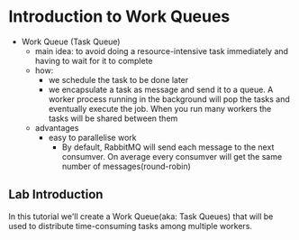 # Introduction to Work Queues

- Work Queue (Task Queue)
	- main idea: to avoid doing a resource-intensive task immediately and having to wait for it to complete
	- how: 
		- we schedule the task to be done later
		- we encapsulate a task as message and send it to a queue. A worker process running in the background will pop the tasks and eventually execute the job. When you run many workers the tasks will be shared between them
	- advantages
		- easy to parallelise work
			- By default, RabbitMQ will send each message to the next consumver. On average every consumver will get the same number of messages(round-robin)

## Lab Introduction

In this tutorial we'll create a Work Queue(aka: Task Queues) that will be used to distribute time-consuming tasks among multiple workers.



